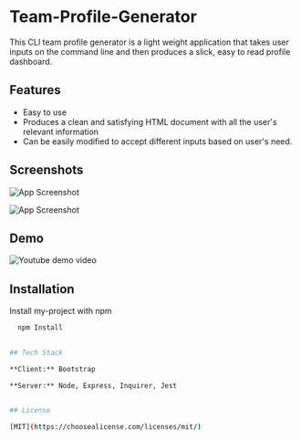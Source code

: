 
# Team-Profile-Generator

This CLI team profile generator is a light weight application that takes user inputs on the command line and then produces a slick, easy to read profile dashboard.


## Features

- Easy to use
- Produces a clean and satisfying HTML document with all the user's relevant information
- Can be easily modified to accept different inputs based on user's need.

  
## Screenshots

![App Screenshot](\Team-Profile-Generator\images\screenshot1.JPG)

![App Screenshot](\Team-Profile-Generator\images\screenshot2.JPG)
  
## Demo

![Youtube demo video]()
  
## Installation 

Install my-project with npm

```bash 
  npm Install

    
## Tech Stack

**Client:** Bootstrap

**Server:** Node, Express, Inquirer, Jest

  
## License

[MIT](https://choosealicense.com/licenses/mit/)

  